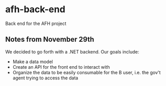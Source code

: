 # afh-back-end
Back end for the AFH project


## Notes from November 29th
We decided to go forth with a .NET backend. Our goals include:

* Make a data model
* Create an API for the front end to interact with
* Organize the data to be easily consumable for the B user, i.e. the gov't agent trying to access the data
